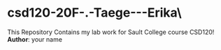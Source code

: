 # csd120-20F-.-Taege---Erika\
This Repository Contains my lab work for Sault College course CSD120!
**Author**: your name
